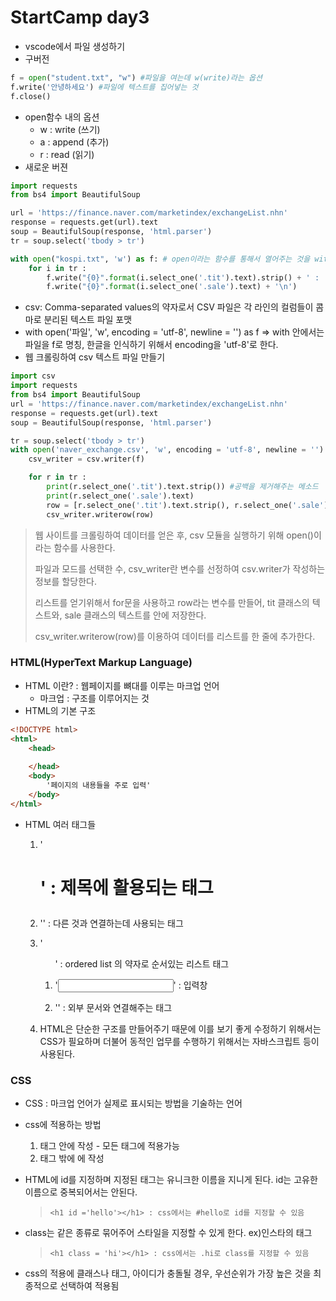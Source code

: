 # StartCamp day3

- vscode에서 파일 생성하기
- 구버전

``` python
f = open("student.txt", "w") #파일을 여는데 w(write)라는 옵션
f.write('안녕하세요') #파일에 텍스트를 집어넣는 것
f.close() 
```
- open함수 내의 옵션
  - w : write (쓰기)
  - a : append (추가)
  - r : read (읽기)
- 새로운 버젼

``` python
import requests 
from bs4 import BeautifulSoup

url = 'https://finance.naver.com/marketindex/exchangeList.nhn'
response = requests.get(url).text
soup = BeautifulSoup(response, 'html.parser')
tr = soup.select('tbody > tr')

with open("kospi.txt", 'w') as f: # open이라는 함수를 통해서 열어주는 것을 with안에서는 f로 명칭
    for i in tr :
        f.write("{0}".format(i.select_one('.tit').text).strip() + ' : ')
        f.write("{0}".format(i.select_one('.sale').text) + '\n')
```

- csv: Comma-separated values의 약자로서 CSV 파일은 각 라인의 컬럼들이 콤마로 분리된 텍스트 파일 포맷
- with open('파일', 'w', encoding = 'utf-8', newline = '') as f => with 안에서는 파일을 f로 명칭, 한글을 인식하기 위해서 encoding을 'utf-8'로 한다.
- 웹 크롤링하여 csv 텍스트 파일 만들기

``` python
import csv
import requests
from bs4 import BeautifulSoup
url = 'https://finance.naver.com/marketindex/exchangeList.nhn'
response = requests.get(url).text
soup = BeautifulSoup(response, 'html.parser')

tr = soup.select('tbody > tr')
with open('naver_exchange.csv', 'w', encoding = 'utf-8', newline = '') as f :
    csv_writer = csv.writer(f)

    for r in tr :
        print(r.select_one('.tit').text.strip()) #공백을 제거해주는 메소드
        print(r.select_one('.sale').text)
        row = [r.select_one('.tit').text.strip(), r.select_one('.sale').text]
        csv_writer.writerow(row)

```

> 웹 사이트를 크롤링하여 데이터를 얻은 후, csv 모듈을 실행하기 위해 open()이라는 함수를 사용한다. 
>
> 파일과 모드를 선택한 수, csv_writer란 변수를 선정하여 csv.writer가 작성하는 정보를 할당한다.
>
> 리스트를 얻기위해서 for문을 사용하고 row라는 변수를 만들어, tit 클래스의 텍스트와,  sale 클래스의 텍스트를 안에 저장한다.
>
> csv_writer.writerow(row)를 이용하여 데이터를 리스트를 한 줄에 추가한다. 
> 

### HTML(HyperText Markup Language)

- HTML 이란? : 웹페이지를 뼈대를 이루는 마크업 언어
  - 마크업 : 구조를 이루어지는 것
-   HTML의 기본 구조
``` html
<!DOCTYPE html>
<html>   
    <head> 
    	
    </head>
    <body>
        '페이지의 내용들을 주로 입력'
    </body>
</html>
```
  - HTML 여러 태그들 

    1.  '<h1>' : 제목에 활용되는 태그

    2.  '<a>' : 다른 것과 연결하는데 사용되는 태그

    3. '<ol>' : ordered list 의 약자로 순서있는 리스트 태그
    
    4. '<input>' : 입력창 
    
    5. '<link>' : 외부 문서와 연결해주는 태그

- HTML은 단순한 구조를 만들어주기 때문에 이를 보기 좋게 수정하기 위해서는  CSS가 필요하며 더불어 동적인 업무를 수행하기 위해서는 자바스크립트 등이 사용된다. 
### CSS 
- CSS : 마크업 언어가 실제로 표시되는 방법을 기술하는 언어

- css에 적용하는 방법

  1. 태그 안에 작성 - 모든 태그에 적용가능
  2. 태그 밖에 <head></head>에 작성 

- HTML에 id를 지정하며 지정된 태그는 유니크한 이름을 지니게 된다. id는 고유한 이름으로 중복되어서는 안된다.  

  >``` <h1 id ='hello'></h1> : css에서는 #hello로 id를 지정할 수 있음
  ><h1 id ='hello'></h1> : css에서는 #hello로 id를 지정할 수 있음
  >```

- class는 같은 종류로 묶어주어 스타일을 지정할 수 있게 한다. ex)인스타의 태그

  > ```<h1 class = 'hi'></h1> : css에서는 .hi로 class를 지정할 수 있음
  > <h1 class = 'hi'></h1> : css에서는 .hi로 class를 지정할 수 있음
  > ```

- css의 적용에 클래스나 태그, 아이디가 충돌될 경우, 우선순위가 가장 높은 것을 최종적으로 선택하여 적용됨